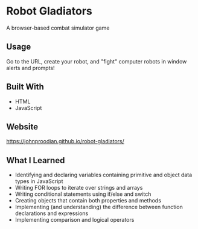 # Robot Gladiators
A browser-based combat simulator game

## Usage
Go to the URL, create your robot, and "fight" computer robots in window alerts and prompts!

## Built With
* HTML
* JavaScript

## Website
https://johnproodian.github.io/robot-gladiators/

## What I Learned
* Identifying and declaring variables containing primitive and object data types in JavaScript
* Writing FOR loops to iterate over strings and arrays
* Writing conditional statements using if/else and switch
* Creating objects that contain both properties and methods
* Implementing (and understanding) the difference between function declarations and expressions
* Implementing comparison and logical operators
